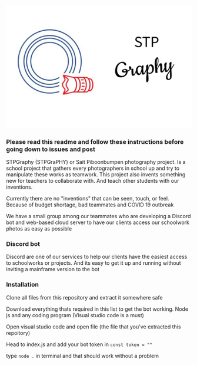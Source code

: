 ![Logo](Core/Picture/banner.jpg)

### Please read this readme and follow these instructions before going down to issues and post

STPGraphy (STPGraPHY) or Sait Piboonbumpen photography project. Is a school project that gathers every photographers in school up and try to manipulate these works as teamwork.  This project also invents something new for teachers to collaborate with. And teach other students with our inventions.

Currently there are no "inventions" that can be seen, touch, or feel. Because of budget shortage, bad teammates and COVID 19 outbreak

We have a small group among our teammates who are developing a Discord bot and web-based cloud server to have our clients access our schoolwork photos as easy as possible

### Discord bot

Discord are one of our services to help our clients have the easiest access to schoolworks or projects. And its easy to get it up and running without inviting a mainframe version to the bot

### Installation

Clone all files from this repository and extract it somewhere safe

Download everything thats required in this list to get the bot working. Node js and any coding program (Visual studio code is a must)

Open visual studio code and open file (the file that you've extracted this repoitory)

Head to index.js and add your bot token in `const token = ""`

type `node .` in terminal and that should work without a problem
